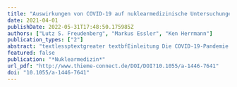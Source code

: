```yaml
---
title: "Auswirkungen von COVID-19 auf nuklearmedizinische Untersuchungen und Therapien im Verlauf von 2020 – Ergebnisse einer nationalen Umfrage"
date: 2021-04-01
publishDate: 2022-05-31T17:48:50.175985Z
authors: ["Lutz S. Freudenberg", "Markus Essler", "Ken Herrmann"]
publication_types: ["2"]
abstract: "textlessptextgreater textbfEinleitung Die COVID-19-Pandemie stellt weltweit die Gesundheitssysteme vor eine in ihrem Ausmaß nicht zu erahnende Herausforderung. Diese Online-Umfrage erfasste die Auswirkungen der COVID-19-Pandemie auf die Leistungszahlen der Nuklearmedizin in Deutschland im Jahresvergleich 2020 zu 2019.textless/ptextgreater textlessptextgreater textbfMaterialien und Methoden Ein webbasierter Fragebogen wurde entwickelt, um die Leistungszahlen 2020 und insbesondere die Veränderungen im Jahresvergleich zu 2019 zu erfassen. Abgefragt wurden die Veränderungen in der nuklearmedizinischen Diagnostik und Therapie sowie inwieweit die Handlungsempfehlungen „Coronavirus SARS-CoV-2“ umgesetzt wurden.textless/ptextgreater textlessptextgreater textbfErgebnisse 91 vollständige Antworten wurden erfasst und ausgewertet, was rund 20 % aller deutschen nuklearmedizinischen Einrichtungen entspricht. In der Diagnostik zeigte sich im Vergleich zu 2019 eine Abnahme der Szintigrafien der Schilddrüse (15,9 %), der Knochen (8,8 %), der Lunge (7,6 %), der Sentinel-Lymphknoten (5,5 %) und des Myokards (1,4 %) bei geringem Anstieg der PET/CT-Untersuchungen (1,2 %). Bei den nuklearmedizinischen Therapien war die Reduktion bei den benignen Erkrankungen am höchsten (benigne Schilddrüse 13,3 %, RSO 7,7 %), während die Veränderungen zu 2019 bei den malignen Indikationen weniger ausgeprägt waren (PRRT + 2,2 %, PSMA + 7,4 %, SIRT –5,9 % und RJT bei Schilddrüsenkarzinom –2,4 %). Die Handlungsempfehlungen der DGN wurden zu 90 % ganz oder teilweise angewendet.textless/ptextgreater textlessptextgreater textbfSchlussfolgerungen Die initial deutliche Reduktion der nuklearmedizinischen Leistungen in den ersten 3 Wochen der COVID-19-Pandemie hat sich im weiteren Verlauf nicht fortgesetzt, ein Nachholen der nicht durchgeführten Untersuchungen hat allerdings nicht stattgefunden. Besonders schwerwiegend war der Rückgang bei Diagnostik und Therapie der benignen Erkrankungen.textless/ptextgreater"
featured: false
publication: "*Nuklearmedizin*"
url_pdf: "http://www.thieme-connect.de/DOI/DOI?10.1055/a-1446-7641"
doi: "10.1055/a-1446-7641"
---
```


